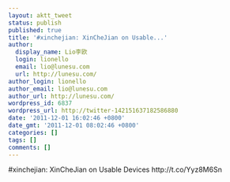 ```yaml
---
layout: aktt_tweet
status: publish
published: true
title: '#xinchejian: XinCheJian on Usable...'
author:
  display_name: Lio李欧
  login: lionello
  email: lio@lunesu.com
  url: http://lunesu.com/
author_login: lionello
author_email: lio@lunesu.com
author_url: http://lunesu.com/
wordpress_id: 6837
wordpress_url: http://twitter-142151637182586880
date: '2011-12-01 16:02:46 +0800'
date_gmt: '2011-12-01 08:02:46 +0800'
categories: []
tags: []
comments: []
---
```

<p>#xinchejian: <!--:en-->XinCheJian on Usable Devices<!--:--> http://t.co/Yyz8M6Sn</p>
